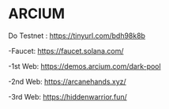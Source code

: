# ARCIUM
Do Testnet : https://tinyurl.com/bdh98k8b

-Faucet: https://faucet.solana.com/

-1st Web: https://demos.arcium.com/dark-pool

-2nd Web: https://arcanehands.xyz/

-3rd Web: https://hiddenwarrior.fun/
